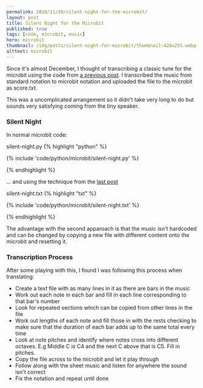 ```yaml
---
permalink: 2020/11/30/silent-night-for-the-microbit/
layout: post
title: Silent Night for the Microbit
published: true
tags: [code, microbit, music]
hero: microbit
thumbnail: /img/posts/silent-night-for-microbit/thumbnail-420x255.webp
alttext: microbit
---
```


Since it's almost December, I thought of transcribing a classic tune for the microbit using the code
from [a previous post](/2020/10/30/transcribing-sheetmusic-for-the-microbit/). I transcribed the music from standard notation to microbit notation and uploaded the
file to the microbit as score.txt.

This was a uncomplicated arrangement so it didn't take very long to do but sounds very satisfying coming from the
tiny speaker.

### Silent Night

In normal microbit code:

silent-night.py
{% highlight "python" %}

{% include 'code/python/microbit/silent-night.py' %}

{% endhighlight %}

... and using the technique from the [last post](/2020/10/30/transcribing-sheetmusic-for-the-microbit/)

silent-night.txt
{% highlight "txt" %}

{% include 'code/python/microbit/silent-night.txt' %}

{% endhighlight %}

The advantage with the second apparoach is that the music isn't hardcoded and can be changed by copying
a new file with different content onto the microbit and resetting it.

### Transcription Process

After some playing with this, I found I was following this process when translating:

- Create a text file with as many lines in it as there are bars in the music
- Work out each note in each bar and fill in each line corresponding to that bar's number
- Look for repeated sections which can be copied from other lines in the file
- Work out lengths of each note and fill those in with the rests checking to make sure that
  the duration of each bar adds up to the same total every time
- Look at note pitches and identify where notes cross into different octaves. E.g Middle C is C4 and the next C
  above that is C5. Fill in pitches.
- Copy the file across to the microbit and let it play through
- Follow along with the sheet music and listen for anywhere the sound isn't correct
- Fix the notation and repeat until done
